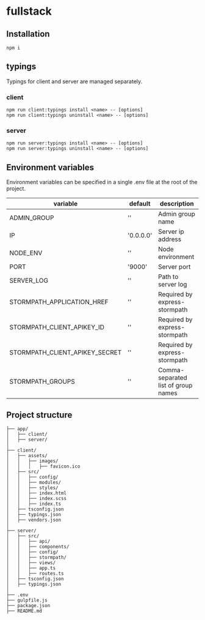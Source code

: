 # fullstack



## Installation

`npm i`



## typings

Typings for client and server are managed separately.

### client
```
npm run client:typings install <name> -- [options]
npm run client:typings uninstall <name> -- [options]
```

### server
```
npm run server:typings install <name> -- [options]
npm run server:typings uninstall <name> -- [options]
```



## Environment variables

Environment variables can be specified in a single .env file at the root of the project.

variable                       | default    | description
------------------------------ | ---------- | -----------------------
ADMIN_GROUP                    | ''         | Admin group name
IP                             | '0.0.0.0'  | Server ip address
NODE_ENV                       | ''         | Node environment
PORT                           | '9000'     | Server port
SERVER_LOG                     | ''         | Path to server log
STORMPATH_APPLICATION_HREF     | ''         | Required by express-stormpath
STORMPATH_CLIENT_APIKEY_ID     | ''         | Required by express-stormpath
STORMPATH_CLIENT_APIKEY_SECRET | ''         | Required by express-stormpath
STORMPATH_GROUPS               | ''         | Comma-separated list of group names



## Project structure

```
├── app/
│   ├── client/
│   ├── server/
│
├── client/
│   ├── assets/
│   │   ├── images/
│   │   │   ├── favicon.ico
│   ├── src/
│   │   ├── config/
│   │   ├── modules/
│   │   ├── styles/
│   │   ├── index.html
│   │   ├── index.scss
│   │   ├── index.ts
│   ├── tsconfig.json
│   ├── typings.json
│   ├── vendors.json
│
├── server/
│   ├── src/
│   │   ├── api/
│   │   ├── components/
│   │   ├── config/
│   │   ├── stormpath/
│   │   ├── views/
│   │   ├── app.ts
│   │   ├── routes.ts
│   ├── tsconfig.json
│   ├── typings.json
│
├── .env
├── gulpfile.js
├── package.json
├── README.md

```
